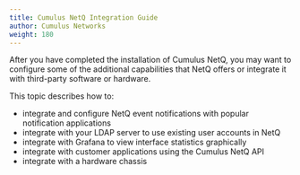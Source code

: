 ```yaml
---
title: Cumulus NetQ Integration Guide
author: Cumulus Networks
weight: 180
---
```

After you have completed the installation of Cumulus NetQ,
you may want to configure some of the additional capabilities that NetQ
offers or integrate it with third-party software or hardware.

This topic describes how to:

- integrate and configure NetQ event notifications with popular notification applications
- integrate with your LDAP server to use existing user accounts in NetQ
- integrate with Grafana to view interface statistics graphically
- integrate with customer applications using the Cumulus NetQ API
- integrate with a hardware chassis
